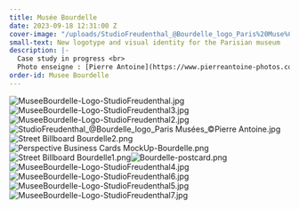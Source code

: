 ```yaml
---
title: Musée Bourdelle
date: 2023-09-18 12:31:00 Z
cover-image: "/uploads/StudioFreudenthal_@Bourdelle_logo_Paris%20Muse%CC%81es_%C2%A9Pierre%20Antoine.jpg"
small-text: New logotype and visual identity for the Parisian museum
description: |-
  Case study in progress <br>
  Photo enseigne : [Pierre Antoine](https://www.pierreantoine-photos.com/)
order-id: Musee Bourdelle
---
```


![MuseeBourdelle-Logo-StudioFreudenthal.jpg](/uploads/MuseeBourdelle-Logo-StudioFreudenthal.jpg)![MuseeBourdelle-Logo-StudioFreudenthal3.jpg](/uploads/MuseeBourdelle-Logo-StudioFreudenthal3.jpg)![MuseeBourdelle-Logo-StudioFreudenthal2.jpg](/uploads/MuseeBourdelle-Logo-StudioFreudenthal2.jpg)![StudioFreudenthal_@Bourdelle_logo_Paris Musées_©Pierre Antoine.jpg](/uploads/StudioFreudenthal_@Bourdelle_logo_Paris%20Muse%CC%81es_%C2%A9Pierre%20Antoine.jpg)![Street Billboard Bourdelle2.png](/uploads/Street%20Billboard%20Bourdelle2.png)![Perspective Business Cards MockUp-Bourdelle.png](/uploads/Perspective%20Business%20Cards%20MockUp-Bourdelle.png)![Street Billboard Bourdelle1.png](/uploads/Street%20Billboard%20Bourdelle1.png)![Bourdelle-postcard.png](/uploads/Bourdelle-postcard.png)![MuseeBourdelle-Logo-StudioFreudenthal4.jpg](/uploads/MuseeBourdelle-Logo-StudioFreudenthal4.jpg)![MuseeBourdelle-Logo-StudioFreudenthal6.jpg](/uploads/MuseeBourdelle-Logo-StudioFreudenthal6.jpg)![MuseeBourdelle-Logo-StudioFreudenthal5.jpg](/uploads/MuseeBourdelle-Logo-StudioFreudenthal5.jpg)![MuseeBourdelle-Logo-StudioFreudenthal7.jpg](/uploads/MuseeBourdelle-Logo-StudioFreudenthal7.jpg)
